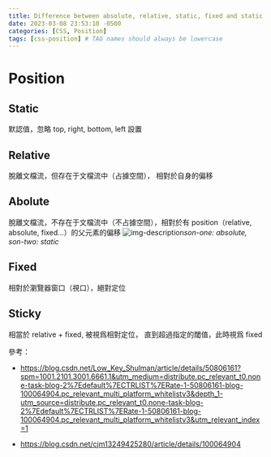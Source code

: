 ```yaml
---
title: Difference between absolute, relative, static, fixed and static
date: 2023-03-08 23:53:10 -0500
categories: [CSS, Position]
tags: [css-position] # TAG names should always be lowercase
---
```


# Position

## Static

默認值，忽略 top, right, bottom, left 設置

## Relative

脫離文檔流，但存在于文檔流中（占據空間）， 相對於自身的偏移

<!-- ![img-description](https://img-blog.csdnimg.cn/20190825171118713.png?x-oss-process=image/watermark,type_ZmFuZ3poZW5naGVpdGk,shadow_10,text_aHR0cHM6Ly9ibG9nLmNzZG4ubmV0L2NqbTEzMjQ5NDI1Mjgw,size_16,color_FFFFFF,t_70)_box-item2: relative_ -->

## Abolute

脫離文檔流，不存在于文檔流中（不占據空間），相對於有 position（relative, absolute, fixed...）的父元素的偏移
![img-description](https://img-blog.csdn.net/20160304231017219)_son-one: absolute, son-two: static_

## Fixed

相對於瀏覽器窗口（視口），絕對定位

## Sticky

相當於 relative + fixed, 被視爲相對定位， 直到超過指定的閾值，此時視爲 fixed

參考：

- https://blog.csdn.net/Low_Key_Shulman/article/details/50806161?spm=1001.2101.3001.6661.1&utm_medium=distribute.pc_relevant_t0.none-task-blog-2%7Edefault%7ECTRLIST%7ERate-1-50806161-blog-100064904.pc_relevant_multi_platform_whitelistv3&depth_1-utm_source=distribute.pc_relevant_t0.none-task-blog-2%7Edefault%7ECTRLIST%7ERate-1-50806161-blog-100064904.pc_relevant_multi_platform_whitelistv3&utm_relevant_index=1

- https://blog.csdn.net/cjm13249425280/article/details/100064904
